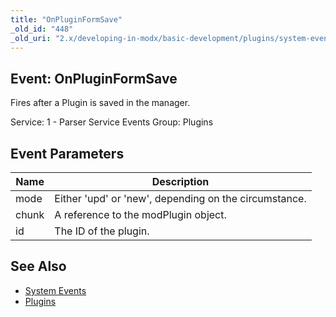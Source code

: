 ```yaml
---
title: "OnPluginFormSave"
_old_id: "448"
_old_uri: "2.x/developing-in-modx/basic-development/plugins/system-events/onpluginformsave"
---
```


## Event: OnPluginFormSave

Fires after a Plugin is saved in the manager.

Service: 1 - Parser Service Events 
Group: Plugins

## Event Parameters

| Name  | Description                                           |
| ----- | ----------------------------------------------------- |
| mode  | Either 'upd' or 'new', depending on the circumstance. |
| chunk | A reference to the modPlugin object.                  |
| id    | The ID of the plugin.                                 |

## See Also

- [System Events](developing-in-modx/basic-development/plugins/system-events "System Events")
- [Plugins](developing-in-modx/basic-development/plugins "Plugins")